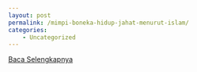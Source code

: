 ```yaml
---
layout: post
permalink: /mimpi-boneka-hidup-jahat-menurut-islam/
categories:
    - Uncategorized
---
```


[Baca Selengkapnya](/02)